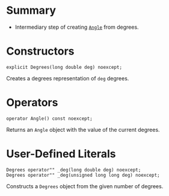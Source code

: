Summary
=

- Intermediary step of creating [`Angle`](angle.md) from degrees.

Constructors
=

    explicit Degrees(long double deg) noexcept;

Creates a degrees representation of `deg` degrees.

Operators
=

    operator Angle() const noexcept;

Returns an `Angle` object with the value of the current degrees.

User-Defined Literals
=

	Degrees operator"" _deg(long double deg) noexcept;
    Degrees operator"" _deg(unsigned long long deg) noexcept;

Constructs a `Degrees` object from the given number of degrees. 